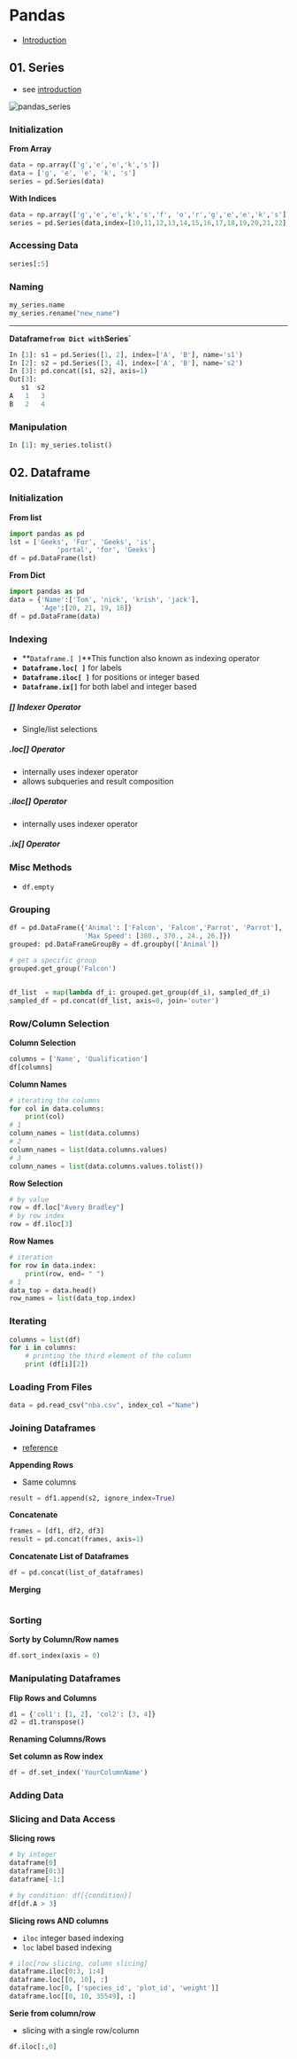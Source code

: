 # Pandas

- [Introduction](https://www.geeksforgeeks.org/python-pandas-dataframe/)





## 01. Series

- see [introduction](https://www.geeksforgeeks.org/python-pandas-series/)

![pandas_series](img/pandas_series.png)



### Initialization

**From Array**

```python
data = np.array(['g','e','e','k','s'])
data = ['g', 'e', 'e', 'k', 's']
series = pd.Series(data)
```

**With Indices**

```python
data = np.array(['g','e','e','k','s','f', 'o','r','g','e','e','k','s'])
series = pd.Series(data,index=[10,11,12,13,14,15,16,17,18,19,20,21,22])
```



### Accessing Data

```python
series[:5]
```

### Naming

```python
my_series.name
my_series.rename("new_name")
```



****

**Dataframe` from Dict with `Series`**

```python
In [1]: s1 = pd.Series([1, 2], index=['A', 'B'], name='s1')
In [2]: s2 = pd.Series([3, 4], index=['A', 'B'], name='s2')
In [3]: pd.concat([s1, s2], axis=1)
Out[3]:
   s1  s2
A   1   3
B   2   4
```

### Manipulation

```python
In [1]: my_series.tolist()
```





## 02. Dataframe

### Initialization

**From list**

```python
import pandas as pd
lst = ['Geeks', 'For', 'Geeks', 'is', 
            'portal', 'for', 'Geeks']
df = pd.DataFrame(lst)
```

**From Dict**

```python
import pandas as pd
data = {'Name':['Tom', 'nick', 'krish', 'jack'],
        'Age':[20, 21, 19, 18]}
df = pd.DataFrame(data)
```



### Indexing

- **`Dataframe.[ ]`**This function also known as indexing operator
- **`Dataframe.loc[ ]`** for labels
- **`Dataframe.iloc[ ]`** for positions or integer based
- **`Dataframe.ix[]`**  for both label and integer based

##### **[]** Indexer Operator

- Single/list selections

##### .loc[] Operator

- internally uses indexer operator
- allows subqueries and result composition

##### .iloc[] Operator

- internally uses indexer operator

##### .ix[] Operator





### Misc Methods

- `df.empty`





### Grouping



```python
df = pd.DataFrame({'Animal': ['Falcon', 'Falcon','Parrot', 'Parrot'],
                   'Max Speed': [380., 370., 24., 26.]})
grouped: pd.DataFrameGroupBy = df.groupby(['Animal'])

# get a specific group
grouped.get_group('Falcon')


df_list  = map(lambda df_i: grouped.get_group(df_i), sampled_df_i)
sampled_df = pd.concat(df_list, axis=0, join='outer')
```







### Row/Column Selection

**Column Selection**

```python
columns = ['Name', 'Qualification']
df[columns]
```

**Column Names**

```python
# iterating the columns 
for col in data.columns: 
    print(col) 
# 1
column_names = list(data.columns) 
# 2
column_names = list(data.columns.values)
# 3
column_names = list(data.columns.values.tolist())
```

**Row Selection**

```python
# by value
row = df.loc["Avery Bradley"]
# by row index
row = df.iloc[3]
```

**Row Names**

```python
# iteration
for row in data.index: 
    print(row, end= " ") 
# 1
data_top = data.head() 
row_names = list(data_top.index)
```

### Iterating

```python
columns = list(df)
for i in columns:
    # printing the third element of the column
    print (df[i][2])
```



### Loading From Files

```python
data = pd.read_csv("nba.csv", index_col ="Name")
```



### Joining Dataframes

- [reference](https://pandas.pydata.org/pandas-docs/stable/user_guide/merging.html)



**Appending Rows**

- Same columns

```python
result = df1.append(s2, ignore_index=True)
```

**Concatenate**

```python
frames = [df1, df2, df3]
result = pd.concat(frames, axis=1)
```

**Concatenate List of Dataframes**

```python
df = pd.concat(list_of_dataframes)
```

**Merging**

```python

```





### Sorting

**Sorty by Column/Row names**

```python
df.sort_index(axis = 0)
```









### Manipulating Dataframes

**Flip Rows and Columns**

```python
d1 = {'col1': [1, 2], 'col2': [3, 4]}
d2 = d1.transpose()
```

**Renaming Columns/Rows**





**Set column as Row index**

```python
df = df.set_index('YourColumnName') 
```



### Adding Data



### Slicing and Data Access

**Slicing rows**

```python
# by integer
dataframe[0]
dataframe[0:3]
dataframe[-1:]

# by condition: df[{condition}]
df[df.A > 3]
```



**Slicing rows AND columns**

- `iloc` integer based indexing
- `loc` label based indexing

```python
# iloc[row slicing, column slicing]
dataframe.iloc[0:3, 1:4]
dataframe.loc[[0, 10], :]
dataframe.loc[0, ['species_id', 'plot_id', 'weight']]
dataframe.loc[[0, 10, 35549], :]
```

**Serie from column/row**

- slicing with a single row/column

```python
df.iloc[:,0]
```

